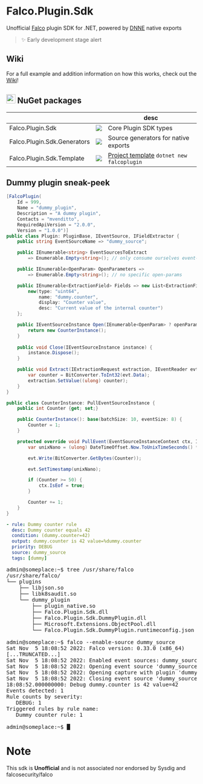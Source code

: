 # Falco.Plugin.Sdk

Unofficial [Falco](https://github.com/falcosecurity/falco) plugin SDK for .NET, powered by [DNNE](https://github.com/AaronRobinsonMSFT/DNNE) native exports

> ✨ Early development stage alert 

## Wiki

For a full example and addition information on how this works, check out the [Wiki](https://github.com/mvenditto/Falco.Plugin.Sdk/wiki/Dummy-counter-plugin)!

## <img src="https://upload.wikimedia.org/wikipedia/commons/thumb/2/25/NuGet_project_logo.svg/2048px-NuGet_project_logo.svg.png" width="24" />  NuGet packages
|     |      | desc  |
|-----|------|--|
| Falco.Plugin.Sdk  | [![](https://img.shields.io/nuget/v/Falco.Plugin.Sdk?style=flat-square&label=nuget)](https://www.nuget.org/packages/Falco.Plugin.Sdk/)  | Core Plugin SDK types |
| Falco.Plugin.Sdk.Generators | [![](https://img.shields.io/nuget/v/Falco.Plugin.Sdk.Generators?style=flat-square&label=nuget)](https://www.nuget.org/packages/Falco.Plugin.Sdk.Generators/)  | Source generators for native exports |
| Falco.Plugin.Sdk.Template | [![](https://img.shields.io/nuget/v/Falco.Plugin.Sdk.Template?style=flat-square&label=nuget)](https://www.nuget.org/packages/Falco.Plugin.Sdk.Template/) | [Project template](https://github.com/mvenditto/Falco.Plugin.Sdk/wiki/Getting-Started#The-falcoplugin-template) `dotnet new falcoplugin` |

## Dummy plugin sneak-peek
```cs
[FalcoPlugin(
    Id = 999,
    Name = "dummy_plugin",
    Description = "A dummy plugin",
    Contacts = "mvenditto",
    RequiredApiVersion = "2.0.0",
    Version = "1.0.0")]
public class Plugin: PluginBase, IEventSource, IFieldExtractor {
    public string EventSourceName => "dummy_source";

    public IEnumerable<string> EventSourcesToExtract 
        => Enumerable.Empty<string>(); // only consume ourselves event-source

    public IEnumerable<OpenParam> OpenParameters => 
        => Enumerable.Empty<string>(); // no specific open-params

    public IEnumerable<ExtractionField> Fields => new List<ExtractionField> {
        new(type: "uint64",
            name: "dummy.counter",
            display: "Counter value",
            desc: "Current value of the internal counter")
    };

    public IEventSourceInstance Open(IEnumerable<OpenParam> ? openParams) {
        return new CounterInstance();
    }
    
    public void Close(IEventSourceInstance instance) {
        instance.Dispose();
    }

    public void Extract(IExtractionRequest extraction, IEventReader evt) {
        var counter = BitConverter.ToInt32(evt.Data);
        extraction.SetValue((ulong) counter);
    }
}

public class CounterInstance: PullEventSourceInstance {
    public int Counter {get; set;}

    public CounterInstance(): base(batchSize: 10, eventSize: 8) {
        Counter = 1;
    }

    protected override void PullEvent(EventSourceInstanceContext ctx, IEventWriter evt) {
        var unixNano = (ulong) DateTimeOffset.Now.ToUnixTimeSeconds() * 1000000000;

        evt.Write(BitConverter.GetBytes(Counter));

        evt.SetTimestamp(unixNano);

        if (Counter >= 50) {
            ctx.IsEof = true;
        }

        Counter += 1;
    }
}
```

```yaml
- rule: Dummy counter rule
  desc: Dummy counter equals 42
  condition: (dummy.counter=42)
  output: dummy.counter is 42 value=%dummy.counter
  priority: DEBUG
  source: dummy_source
  tags: [dummy]
```
<pre><samp>admin@someplace:~$ <kbd>tree /usr/share/falco</kbd>
/usr/share/falco/
└── plugins
    ├── libjson.so
    ├── libk8saudit.so
    └── dummy_plugin
        ├── plugin_native.so
        ├── Falco.Plugin.Sdk.dll
        ├── Falco.Plugin.Sdk.DummyPlugin.dll
        ├── Microsoft.Extensions.ObjectPool.dll
        └── Falco.Plugin.Sdk.DummyPlugin.runtimeconfig.json</samp>
        
<samp>admin@someplace:~$ <kbd>falco --enable-source dummy_source</kbd>
Sat Nov  5 18:08:52 2022: Falco version: 0.33.0 (x86_64)
[...TRUNCATED...]
Sat Nov  5 18:08:52 2022: Enabled event sources: dummy_source
Sat Nov  5 18:08:52 2022: Opening event source 'dummy_source'
Sat Nov  5 18:08:52 2022: Opening capture with plugin 'dummy_plugin'
Sat Nov  5 18:08:52 2022: Closing event source 'dummy_source'
18:08:52.000000000: Debug dummy.counter is 42 value=42
Events detected: 1
Rule counts by severity:
   DEBUG: 1
Triggered rules by rule name:
   Dummy counter rule: 1

admin@someplace:~$ █</samp></pre>

# Note
This sdk is **Unofficial** and is not associated nor endorsed by Sysdig and falcosecurity/falco
